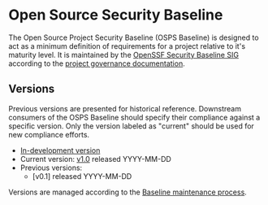 # Open Source Security Baseline

The Open Source Project Security Baseline (OSPS Baseline) is designed to act as a minimum definition of requirements for a project relative to it's maturity level.
It is maintained by the [OpenSSF Security Baseline SIG](https://github.com/ossf/security-baseline/blob/main/governance/MAINTAINERS.md) according to the [project governance documentation](https://github.com/ossf/security-baseline/blob/main/governance/GOVERNANCE.md).

## Versions

Previous versions are presented for historical reference.
Downstream consumers of the OSPS Baseline should specify their compliance against a specific version.
Only the version labeled as "current" should be used for new compliance efforts.

* [In-development version](docs/development)
* Current version: [v1.0]() released YYYY-MM-DD
* Previous versions:
    * [v0.1] released YYYY-MM-DD

Versions are managed according to the [Baseline maintenance process](maintenance).